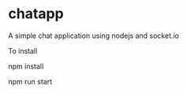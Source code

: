 # chatapp
A simple chat application using nodejs and socket.io


To install


npm install


npm run start
